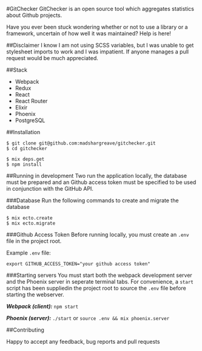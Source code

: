 #GitChecker
GitChecker is an open source tool which aggregates statistics about Github projects.

Have you ever been stuck wondering whether or not to use a library or a framework, uncertain of how well it was maintained? Help is here!

##Disclaimer
I know I am not using SCSS variables, but I was unable to get stylesheet imports to work and I was impatient. If anyone manages a pull request would be much appreciated.

##Stack

* Webpack
* Redux
* React
* React Router
* Elixir
* Phoenix
* PostgreSQL

##Installation
```
$ git clone git@github.com:madshargreave/gitchecker.git
$ cd gitchecker

$ mix deps.get
$ npm install

```

##Running in development
Two run the application locally, the database must be prepared and an Github access token must be specified to be used in conjunction with the GitHub API.

###Database
Run the following commands to create and migrate the database

```
$ mix ecto.create
$ mix ecto.migrate
```


###Github Access Token
Before running locally, you must create an `.env` file in the project root.

Example `.env` file:


```
export GITHUB_ACCESS_TOKEN="your github access token"

```

###Starting servers
You must start both the webpack development server and the Phoenix server in seperate terminal tabs. For convenience, a `start` script has been suppliedin the project root to source the `.env` file before starting the webserver.

***Webpack (client):***
`npm start`

***Phoenix (server):***
`./start` or `source .env && mix phoenix.server`

##Contributing

Happy to accept any feedback, bug reports and pull requests


